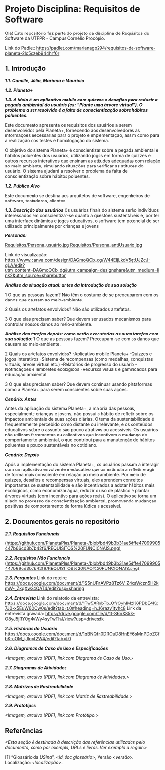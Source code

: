 
# Projeto Disciplina: Requisitos de Software

Olá! Este repositório faz parte do projeto da disciplina de Requisitos de Software da UTFPR - Campus Cornélio Procópio. 

Link do Padlet: https://padlet.com/marianagp294/requisitos-de-software-planeta-2lc5dzeb944hrf6r

## 1. Introdução

***1.1.  Camille, Júlia, Mariana e Maurício***

***1.2.  Planeta+***

***1.3.  A ideia é um aplicativo mobile com quizzes e desafios para reduzir a pegada ambiental do usuário (ex: "Plante uma árvore virtual"). O problema a ser resolvido é a falta de conscientização sobre hábitos poluentes.***

Este documento apresenta os requisitos dos usuários a serem desenvolvidos pela Planeta+, fornecendo aos desenvolvedores as informações necessárias para o projeto e implementação, assim como para a realização dos testes e homologação do sistema.

O objetivo do sistema Planeta+ é conscientizar sobre a pegada ambiental e hábitos poluentes dos usuários, utilizando  jogos em forma de quizzes e outros recursos interativos que ensinam as atitudes adequadas com relação ao meio ambiente, simulando situações para verificar as atitudes do usuário. O sistema ajudará a resolver o problema da falta de conscientização sobre hábitos poluentes.

***1.2.  Público Alvo***

Este documento se destina aos arquitetos de software, engenheiros de software, testadores, clientes.

***1.3. Descrição dos usuários***
Os usuários finais do sistema serão indivíduos interessados em conscientizar-se quanto a questões sustentáveis e, por ter uma interface dinâmica e jogos educativos, o software tem potencial de ser utilizado principalmente por crianças e jovens.

***Personas:***

[Requisitos/Persona_usuário.jpg
Requisitos/Persona_antiUsuario.jpg](https://github.com/PlanetaPlus/Planeta-/tree/ea2831072f0cfedeaed2076bb452d5b7a4a8f1ad/Requisitos)

Link de visualização:
https://www.canva.com/design/DAGmoQCb_dg/W44EIjLkdV5gtUJZcJ-gLA/edit?utm_content=DAGmoQCb_dg&utm_campaign=designshare&utm_medium=link2&utm_source=sharebutton

***Análise da situação atual: antes da introdução de sua solução***

1 O que as pessoas fazem? Não têm o costume de se preocuparem com os danos que causam ao meio-ambiente. 

2 Quais os artefatos envolvidos? Não são utilizados artefatos.

3 O que elas precisam saber? Que devem ser usados mecanismos para controlar nossos danos ao meio-ambiente.



***Análise das tarefas depois: como serão executadas as suas tarefas com sua solução:***
1 O que as pessoas fazem? Preocupam-se com os danos que causam ao meio-ambiente.


2 Quais os artefatos envolvidos? 
-Aplicativo mobile Planeta+
-Quizzes e jogos interativos
-Sistema de recompensas (como medalhas, conquistas virtuais, árvore virtual etc.)
-Relatórios de progresso do usuário
-Notificações e lembretes ecológicos
-Recursos visuais e gamificados para educação ambiental


3 O que elas precisam saber? Que devem continuar usando plataformas como a Planeta+ para serem conscientes sobre suas ações.


***Cenário: Antes***

Antes da aplicação do sistema Planeta+, a maioria das pessoas, especialmente crianças e jovens, não possui o hábito de refletir sobre os impactos ambientais de suas ações diárias. O tema da sustentabilidade é frequentemente percebido como distante ou irrelevante, e os conteúdos educativos sobre o assunto são pouco atrativos ou acessíveis. Os usuários não utilizam ferramentas ou aplicativos que incentivem a mudança de comportamento ambiental, o que contribui para a manutenção de hábitos poluentes e pouco sustentáveis no cotidiano.

***Cenário: Depois***

Após a implementação do sistema Planeta+, os usuários passam a interagir com um aplicativo envolvente e educativo que os estimula a refletir e agir de forma mais consciente em relação ao meio ambiente. Por meio de quizzes, desafios e recompensas virtuais, eles aprendem conceitos importantes de sustentabilidade e são incentivados a adotar hábitos mais ecológicos, como economizar água, reduzir o uso de plástico e plantar árvores virtuais (com incentivo para ações reais). O aplicativo se torna um aliado no processo de conscientização ambiental, promovendo mudanças positivas de comportamento de forma lúdica e acessível.

## 2. Documentos gerais no repositório

***2.1. Requisitos Funcionais***

[(https://github.com/PlanetaPlus/Planeta-/blob/bd49b3b31ae5dffe47099905447b66cd3b7b42f6/REQUISITOS%20FUNCIONAIS.png)](https://docs.google.com/spreadsheets/d/1Du95BnGc2OFL156DzZyPDY-ckGwqj1C-JvwXgmwB0TQ/edit?gid=0#gid=0)

***2.2. Requisitos Não Funcionais***
[
(https://github.com/PlanetaPlus/Planeta-/blob/bd49b3b31ae5dffe47099905447b66cd3b7b42f6/REQUISITOS%20NAO%20FUNCIONAIS.png)](https://docs.google.com/spreadsheets/d/1Du95BnGc2OFL156DzZyPDY-ckGwqj1C-JvwXgmwB0TQ/edit?gid=2116779670#gid=2116779670)

***2.3. Perguntas***
Link do roteiro: https://docs.google.com/document/d/1S5nUFnAVPz8Tz6V_Z4xsWczn5H2kmW-_ZkqXw34QAT4/edit?usp=sharing

***2.4. Entrevista***
Link do relatorio da entrevista: https://docs.google.com/document/d/1Tw5XRnbTb_OfrOyhIM2K6PDbE4Kc7J0-x5EuW6OCw0s/edit?tab=t.0#heading=h.36razy1tyhc8
Link da entrevista gravada: https://drive.google.com/file/d/1t-S6nX85S-O8yJ5jRY0g4vWy4syTwThJ/view?usp=drivesdk

***2.5. Histórias do Usuário***
https://docs.google.com/document/d/1qBNQfn0DROuD8HnEY6sMnPDoZCfbK-cOM_jJlqpf2W4/edit?tab=t.0

***2.6. Diagramas de Caso de Uso e Especificações***

*<Imagem, arquivo (PDF), link com Diagrama de Caso de Uso.>*

***2.7. Diagramas de Atividades***

*<Imagem, arquivo (PDF), link com Diagrama de Atividades.>*

***2.8. Matrizes de Rastreabilidade***

*<Imagem, arquivo (PDF), link com Matriz de Rastreabilidade.>*

***2.9. Protótipos***

*<Imagem, arquivo (PDF), link com Protótipo.>*

## Referências

*<Esta seção é destinada à descrição das referências utilizadas pelo documento, como por exemplo, URLs e livros. Ver exemplo a seguir:>*

[1] “Glossário da _USina_”, <_id_doc glossário_>, Versão <_versão_>. Localização: <_localização_>.
